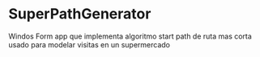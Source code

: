 # SuperPathGenerator
Windos Form app que implementa algoritmo start path de ruta mas corta usado para modelar visitas en un supermercado
